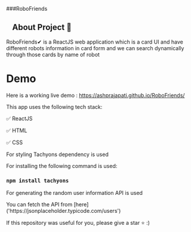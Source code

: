###RoboFriends


<h2><a id="user-content-about-project-" class="anchor" aria-hidden="true" href="#about-project-"><svg class="octicon octicon-link" viewBox="0 0 16 16" version="1.1" width="16" height="16" aria-hidden="true"></svg></a>About Project <g-emoji class="g-emoji" alias="memo" fallback-src="https://github.githubassets.com/images/icons/emoji/unicode/1f4dd.png">📝</g-emoji></h2>
<p>RoboFriends✔ is a ReactJS web application which is a card UI and have different robots information in card form and we can search dynamically through those cards by name of robot</p>

<h1>Demo</h1>

<p>Here is a working live demo : <a href="https://ashprajapati.github.io/RoboFriends/" rel="nofollow">https://ashprajapati.github.io/RoboFriends/</a></p>

<p>This app uses the following tech stack:</p>
<p><g-emoji class="g-emoji" alias="white_check_mark" fallback-src="https://github.githubassets.com/images/icons/emoji/unicode/2705.png">✅</g-emoji> ReactJS</p>
<p><g-emoji class="g-emoji" alias="white_check_mark" fallback-src="https://github.githubassets.com/images/icons/emoji/unicode/2705.png">✅</g-emoji> HTML</p>
<p><g-emoji class="g-emoji" alias="white_check_mark" fallback-src="https://github.githubassets.com/images/icons/emoji/unicode/2705.png">✅</g-emoji> CSS</p>

<p>For styling Tachyons dependency is used</p>
<p>For installing the following command is used:</p>

### `npm install tachyons`

<p>For generating the random user information API is used</p>

<p>You can fetch the API from [here]('https://jsonplaceholder.typicode.com/users')
  
<p>If this repository was useful for you, please give a star <g-emoji class="g-emoji" alias="star" fallback-src="https://github.githubassets.com/images/icons/emoji/unicode/2b50.png">⭐</g-emoji> :)</p>
